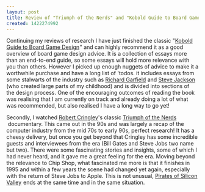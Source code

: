 ```yaml
---
layout: post
title: Review of "Triumph of the Nerds" and "Kobold Guide to Board Game Design"
created: 1422274992
---
```



Continuing my reviews of research I have just finished the classic&nbsp;&quot;<a href="http://www.amazon.com/gp/product/1936781042/ref=as_li_tl?ie=UTF8&amp;camp=1789&amp;creative=9325&amp;creativeASIN=1936781042&amp;linkCode=as2&amp;tag=gregamamma-20&amp;linkId=VDVDMXBCCS3P2NGS">Kobold Guide to Board Game Design</a><img alt="" border="0" height="1" src="http://ir-na.amazon-adsystem.com/e/ir?t=gregamamma-20&amp;l=as2&amp;o=1&amp;a=1936781042" style="border:none !important; margin:0px !important;" width="1" />&quot; and can highly recommend it as a good overview of board game design advice. It is a collection of essays more than an end-to-end guide, so some essays will hold more relevance with you than others. However I picked up enough nuggets of advice to make it a worthwhile purchase and have a long list of &#39;todos. it includes essays from some stalwarts of the industry such as <a href="http://en.wikipedia.org/wiki/Richard_Garfield" target="_blank">Richard Garfield</a> and <a href="http://en.wikipedia.org/wiki/Steve_Jackson_(US_game_designer)" target="_blank">Steve Jackson</a> (who created large parts of my childhood) and is divided into sections of the design process.&nbsp;<span >One of the encouraging outcomes of reading the book was realising that I am currently on track and already doing a lot of what was recommended, but also realised I have a long way to go yet!</span>

Secondly, I watched <a href="http://en.wikipedia.org/wiki/Robert_X._Cringely" target="_blank">Robert Cringley</a>&#39;s classic&nbsp;<a href="http://www.amazon.com/gp/product/B00006FXQO/ref=as_li_tl?ie=UTF8&amp;camp=1789&amp;creative=9325&amp;creativeASIN=B00006FXQO&amp;linkCode=as2&amp;tag=gregamamma-20&amp;linkId=ZM325WH7XR4LG47D">Triumph of the Nerds</a><img alt="" border="0" height="1" src="http://ir-na.amazon-adsystem.com/e/ir?t=gregamamma-20&amp;l=as2&amp;o=1&amp;a=B00006FXQO" style="border:none !important; margin:0px !important;" width="1" />&nbsp;documentary. This came out in the 90s and was largely a recap of the computer industry from the mid 70s to early 90s, perfect research! It has a cheesy delivery, but once you get beyond that Cringley has some incredible guests and interviewees from the era (Bill Gates and Steve Jobs two name but two). There were some fascinating stories and insights, some of which I had never heard, and it gave me a great feeling for the era. Moving beyond the relevance to Chip Shop, what fascinated me more is that it finishes in 1995 and within a few years the scene had changed yet again, especially with the return of Steve Jobs to Apple. This is not unusual,&nbsp;<a href="http://www.amazon.com/gp/product/B0009NSCS0/ref=as_li_tl?ie=UTF8&amp;camp=1789&amp;creative=9325&amp;creativeASIN=B0009NSCS0&amp;linkCode=as2&amp;tag=gregamamma-20&amp;linkId=W47PD74R76ZHXD3Z">Pirates of Silicon Valley</a><img alt="" border="0" height="1" src="http://ir-na.amazon-adsystem.com/e/ir?t=gregamamma-20&amp;l=as2&amp;o=1&amp;a=B0009NSCS0" style="border:none !important; margin:0px !important;" width="1" />&nbsp;ends at the same time and in the same situation.

